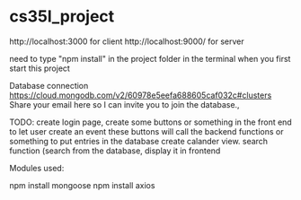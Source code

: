 # cs35l_project

http://localhost:3000 for client
http://localhost:9000/ for server



need to type "npm install" in the project folder in the terminal when you first start this project



Database connection https://cloud.mongodb.com/v2/60978e5eefa688605caf032c#clusters 
Share your email here so I can invite you to join the database.,


TODO: create login page, create some buttons or something in the front end to let user create an event
these buttons will call the backend functions or something to put entries in the database
create calander view.
search function (search from the database, display it in frontend 


Modules used:

npm install mongoose
npm install axios
